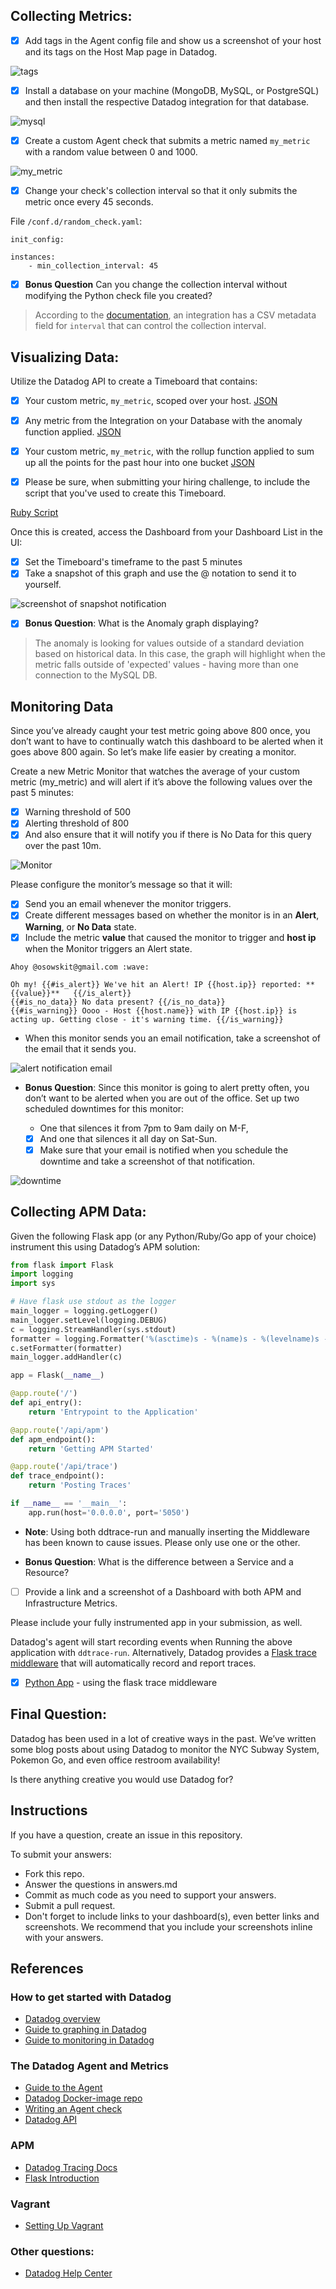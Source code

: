 ## Collecting Metrics:

- [x] Add tags in the Agent config file and show us a screenshot of your host and its tags on the Host Map page in Datadog.

![tags](https://user-images.githubusercontent.com/768821/48220655-bf34f400-e344-11e8-98c7-8f65130f5950.png)

- [x] Install a database on your machine (MongoDB, MySQL, or PostgreSQL) and then install the respective Datadog integration for that database.

![mysql](https://user-images.githubusercontent.com/768821/48231498-30839f80-e363-11e8-93d2-606a71c4a5d9.png)
- [x] Create a custom Agent check that submits a metric named `my_metric` with a random value between 0 and 1000.

![my_metric](https://user-images.githubusercontent.com/768821/48236179-f2dc4200-e375-11e8-99a9-7fe118a09864.png)
- [x] Change your check's collection interval so that it only submits the metric once every 45 seconds.

File `/conf.d/random_check.yaml`:
```
init_config:

instances:
    - min_collection_interval: 45
```

- [x] **Bonus Question** Can you change the collection interval without modifying the Python check file you created?

> According to the [documentation](https://docs.datadoghq.com/developers/integrations/new_check_howto/#metadata-csv), an integration has a CSV metadata field for `interval` that can control the collection interval. 

## Visualizing Data:

Utilize the Datadog API to create a Timeboard that contains:

- [x] Your custom metric, `my_metric`, scoped over your host. [JSON](ruby-script/timeboard-creator/metric.json)
- [x] Any metric from the Integration on your Database with the anomaly function applied. [JSON](ruby-script/timeboard-creator/anomaly.json)
- [x] Your custom metric, `my_metric`, with the rollup function applied to sum up all the points for the past hour into one bucket [JSON](ruby-script/timeboard-creator/rollup.json)

- [x] Please be sure, when submitting your hiring challenge, to include the script that you've used to create this Timeboard.

[Ruby Script](ruby-script/timeboard-creator/run_it.rb)

Once this is created, access the Dashboard from your Dashboard List in the UI:

- [x] Set the Timeboard's timeframe to the past 5 minutes
- [x] Take a snapshot of this graph and use the @ notation to send it to yourself.

![screenshot of snapshot notification](https://user-images.githubusercontent.com/768821/48292335-c5070400-e42e-11e8-99e6-d12cda8cadeb.png)

- [x] **Bonus Question**: What is the Anomaly graph displaying?

> The anomaly is looking for values outside of a standard deviation based on historical data. In this case, the graph will highlight when the metric falls outside of 'expected' values - having more than one connection to the MySQL DB.

## Monitoring Data

Since you’ve already caught your test metric going above 800 once, you don’t want to have to continually watch this dashboard to be alerted when it goes above 800 again. So let’s make life easier by creating a monitor.

Create a new Metric Monitor that watches the average of your custom metric (my_metric) and will alert if it’s above the following values over the past 5 minutes:

- [x] Warning threshold of 500
- [x] Alerting threshold of 800
- [x] And also ensure that it will notify you if there is No Data for this query over the past 10m.

![Monitor](https://user-images.githubusercontent.com/768821/48278294-fd441d80-e401-11e8-8883-00d1a6bf7df4.png)

Please configure the monitor’s message so that it will:

- [x] Send you an email whenever the monitor triggers.
- [x] Create different messages based on whether the monitor is in an **Alert**, **Warning**, or **No Data** state.
- [x] Include the metric **value** that caused the monitor to trigger and **host ip** when the Monitor triggers an Alert state.

```
Ahoy @osowskit@gmail.com :wave:

Oh my! {{#is_alert}} We've hit an Alert! IP {{host.ip}} reported: **{{value}}**   {{/is_alert}}
{{#is_no_data}} No data present? {{/is_no_data}}
{{#is_warning}} Oooo - Host {{host.name}} with IP {{host.ip}} is acting up. Getting close - it's warning time. {{/is_warning}} 
```

* When this monitor sends you an email notification, take a screenshot of the email that it sends you.

![alert notification email](https://user-images.githubusercontent.com/768821/48278769-52ccfa00-e403-11e8-8a7d-45a065008361.png)

* **Bonus Question**: Since this monitor is going to alert pretty often, you don’t want to be alerted when you are out of the office. Set up two scheduled downtimes for this monitor:

  * One that silences it from 7pm to 9am daily on M-F,
  - [x] And one that silences it all day on Sat-Sun.
  - [x] Make sure that your email is notified when you schedule the downtime and take a screenshot of that notification.

![downtime](https://user-images.githubusercontent.com/768821/48278582-cc181d00-e402-11e8-9460-a194ba3449da.png)


## Collecting APM Data:

Given the following Flask app (or any Python/Ruby/Go app of your choice) instrument this using Datadog’s APM solution:

```python
from flask import Flask
import logging
import sys

# Have flask use stdout as the logger
main_logger = logging.getLogger()
main_logger.setLevel(logging.DEBUG)
c = logging.StreamHandler(sys.stdout)
formatter = logging.Formatter('%(asctime)s - %(name)s - %(levelname)s - %(message)s')
c.setFormatter(formatter)
main_logger.addHandler(c)

app = Flask(__name__)

@app.route('/')
def api_entry():
    return 'Entrypoint to the Application'

@app.route('/api/apm')
def apm_endpoint():
    return 'Getting APM Started'

@app.route('/api/trace')
def trace_endpoint():
    return 'Posting Traces'

if __name__ == '__main__':
    app.run(host='0.0.0.0', port='5050')
```


* **Note**: Using both ddtrace-run and manually inserting the Middleware has been known to cause issues. Please only use one or the other.

* **Bonus Question**: What is the difference between a Service and a Resource?

- [ ] Provide a link and a screenshot of a Dashboard with both APM and Infrastructure Metrics.

Please include your fully instrumented app in your submission, as well.

Datadog's agent will start recording events when Running the above application with `ddtrace-run`. Alternatively, Datadog provides a [Flask trace middleware](http://pypi.datadoghq.com/trace/docs/web_integrations.html#flask) that will automatically record and report traces.

- [x] [Python App](python_script/apm_sample.py) - using the flask trace middleware


## Final Question:

Datadog has been used in a lot of creative ways in the past. We’ve written some blog posts about using Datadog to monitor the NYC Subway System, Pokemon Go, and even office restroom availability!

Is there anything creative you would use Datadog for?

## Instructions

If you have a question, create an issue in this repository.

To submit your answers:

* Fork this repo.
* Answer the questions in answers.md
* Commit as much code as you need to support your answers.
* Submit a pull request.
* Don't forget to include links to your dashboard(s), even better links and screenshots. We recommend that you include your screenshots inline with your answers.

## References

### How to get started with Datadog

* [Datadog overview](https://docs.datadoghq.com/)
* [Guide to graphing in Datadog](https://docs.datadoghq.com/graphing/)
* [Guide to monitoring in Datadog](https://docs.datadoghq.com/monitors/)

### The Datadog Agent and Metrics

* [Guide to the Agent](https://docs.datadoghq.com/agent/)
* [Datadog Docker-image repo](https://hub.docker.com/r/datadog/docker-dd-agent/)
* [Writing an Agent check](https://docs.datadoghq.com/developers/write_agent_check/)
* [Datadog API](https://docs.datadoghq.com/api/)

### APM

* [Datadog Tracing Docs](https://docs.datadoghq.com/tracing)
* [Flask Introduction](http://flask.pocoo.org/docs/0.12/quickstart/)

### Vagrant

* [Setting Up Vagrant](https://www.vagrantup.com/intro/getting-started/)

### Other questions:

* [Datadog Help Center](https://help.datadoghq.com/hc/en-us)
